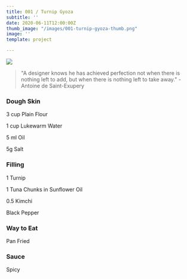 ```yaml
---
title: 001 / Turnip Gyoza
subtitle: ''
date: 2020-06-11T12:00:00Z
thumb_image: "/images/001-turnip-gyoza-thumb.png"
image: ''
template: project

---
```

![](/images/001-turnip-gyoza-content.png)

> "A designer knows he has achieved perfection not when there is nothing left to add, but when there is nothing left to take away." -Antoine de Saint-Exupery

### Dough Skin

3 cup Plain Flour

1 cup Lukewarm Water

5 ml Oil

5g Salt

### Filling

1 Turnip

1 Tuna Chunks in Sunflower Oil

0\.5 Kimchi

Black Pepper

### Way to Eat

Pan Fried

### Sauce

Spicy